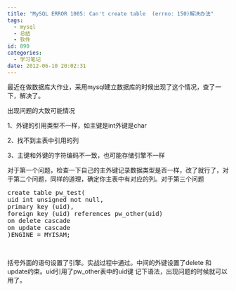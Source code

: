 ```yaml
---
title: "MySQL ERROR 1005: Can't create table  (errno: 150)解决办法"
tags:
  - mysql
  - 总结
  - 软件
id: 890
categories:
  - 学习笔记
date: 2012-06-10 20:02:31
---
```


最近在做数据库大作业，采用mysql建立数据库的时候出现了这个情况，查了一下，解决了。

出现问题的大致可能情况

1、外键的引用类型不一样，如主键是int外键是char

2、找不到主表中引用的列

3、主键和外键的字符编码不一致，也可能存储引擎不一样

对于第一个问题，检查一下自己的主外键记录数据类型是否一样，改了就行了，对于第二个问题，同样的道理，确定你主表中有对应的列。对于第三个问题
<pre class="lang:pgsql decode:true  crayon-selected">create table pw_test(
uid int unsigned not null,
primary key (uid),
foreign key (uid) references pw_other(uid)
on delete cascade
on update cascade
)ENGINE = MYISAM;</pre>
&nbsp;

括号外面的语句设置了引擎。实战过程中通过。中间的外键设置了delete 和update约束。uid引用了pw_other表中的uid键
记下语法，出现问题的时候就可以用了。